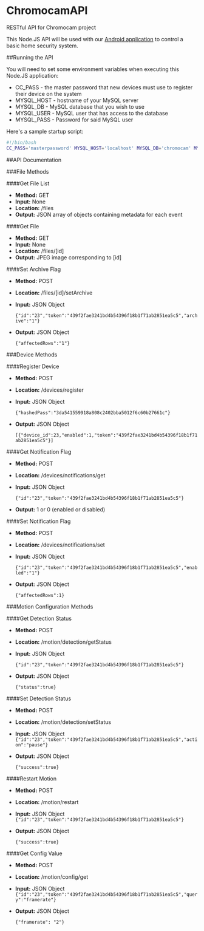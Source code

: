 # ChromocamAPI
RESTful API for Chromocam project

This Node.JS API will be used with our [Android application](https://github.com/ZhangC1459/Chromocam) to control a basic home security system.

##Running the API

You will need to set some environment variables when executing this Node.JS application:

 - CC_PASS - the master password that new devices must use to register their device on the system
 - MYSQL_HOST - hostname of your MySQL server
 - MYSQL_DB - MySQL database that you wish to use
 - MYSQL_USER - MySQL user that has access to the database
 - MYSQL_PASS - Password for said MySQL user

Here's a sample startup script:
```bash
#!/bin/bash
CC_PASS='masterpassword' MYSQL_HOST='localhost' MYSQL_DB='chromocam' MYSQL_USER='dbuser' MYSQL_PASS='password' node server
```
##API Documentation

###File Methods

####Get File List

- **Method:** GET
- **Input:** None
- **Location:** /files
- **Output:** JSON array of objects containing metadata for each event

####Get File
- **Method:** GET
- **Input:** None
- **Location:** /files/[id]
- **Output:** JPEG image corresponding to [id]

####Set Archive Flag
- **Method:** POST
- **Location:** /files/[id]/setArchive
- **Input:** JSON Object

  `{"id":"23","token":"439f2fae3241bd4b54396f18b1f71ab2851ea5c5","archive":"1"}`
- **Output:** JSON Object

  `{"affectedRows":"1"}`

###Device Methods

####Register Device
- **Method:** POST
- **Location:** /devices/register
- **Input:** JSON Object

  `{"hashedPass":"3da541559918a808c2402bba5012f6c60b27661c"}`
- **Output:** JSON Object

  `[{"device_id":23,"enabled":1,"token":"439f2fae3241bd4b54396f18b1f71ab2851ea5c5"}]`

####Get Notification Flag
- **Method:** POST
- **Location:** /devices/notifications/get
- **Input:** JSON Object

  `{"id":"23","token":"439f2fae3241bd4b54396f18b1f71ab2851ea5c5"}`
- **Output:** 1 or 0 (enabled or disabled)

####Set Notification Flag
- **Method:** POST
- **Location:** /devices/notifications/set
- **Input:** JSON Object

  `{"id":"23","token":"439f2fae3241bd4b54396f18b1f71ab2851ea5c5","enabled":"1"}`
- **Output:** JSON Object

  `{"affectedRows":1}`

###Motion Configuration Methods

####Get Detection Status
- **Method:** POST
- **Location:** /motion/detection/getStatus
- **Input:** JSON Object

  `{"id":"23","token":"439f2fae3241bd4b54396f18b1f71ab2851ea5c5"}`
- **Output:** JSON Object

  `{"status":true}`

####Set Detection Status
- **Method:** POST
- **Location:** /motion/detection/setStatus
- **Input:** JSON Object
  `{"id":"23","token":"439f2fae3241bd4b54396f18b1f71ab2851ea5c5","action":"pause"}`
- **Output:** JSON Object

  `{"success":true}`

####Restart Motion
- **Method:** POST
- **Location:** /motion/restart
- **Input:** JSON Object
  `{"id":"23","token":"439f2fae3241bd4b54396f18b1f71ab2851ea5c5"}`
- **Output:** JSON Object

  `{"success":true}`

####Get Config Value
- **Method:** POST
- **Location:** /motion/config/get
- **Input:** JSON Object
  `{"id":"23","token":"439f2fae3241bd4b54396f18b1f71ab2851ea5c5","query":"framerate"}`
- **Output:** JSON Object

  `{"framerate": "2"}`
